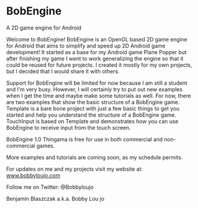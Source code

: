 BobEngine
=========

A 2D game engine for Android

Welcome to BobEngine! BobEngine is an OpenGL based 2D game engine for Android that aims to simplify and speed up 2D Android game development! It started as a base for my Android game Plane Popper but after finishing my game I went to work generalizing the engine so that it could be reused for future projects. I created it mostly for my own projects, but I decided that I would share it with others.

Support for BobEngine will be limited for now because I am still a student and I'm very busy. However, I will certainly try to put out new examples when I get the time and maybe make some tutorials as well. For now, there are two examples that show the basic structure of a BobEngine game. Template is a bare bone project with just a few basic things to get you started and help you understand the structure of a BobEngine game. TouchInput is based on Template and demonstrates how you can use BobEngine to receive input from the touch screen.

BobEngine 1.0 Thingama is free for use in both commercial and non-commercial games.

More examples and tutorials are coming soon, as my schedule permits.

For updates on me and my projects visit my website at: www.bobbyloujo.com

Follow me on Twitter: @Bobbyloujo


Benjamin Blaszczak
a.k.a. Bobby Lou jo
